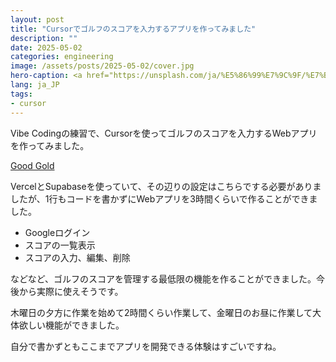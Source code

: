 ```yaml
---
layout: post
title: "Cursorでゴルフのスコアを入力するアプリを作ってみました"
description: ""
date: 2025-05-02
categories: engineering
image: /assets/posts/2025-05-02/cover.jpg
hero-caption: <a href="https://unsplash.com/ja/%E5%86%99%E7%9C%9F/%E7%B7%91%E3%81%AE%E3%83%95%E3%82%A3%E3%83%BC%E3%83%AB%E3%83%89%E3%81%AE%E4%B8%8A%E3%81%AB%E5%BA%A7%E3%81%A3%E3%81%A6%E3%81%84%E3%82%8B%E3%82%B4%E3%83%AB%E3%83%95%E3%83%9C%E3%83%BC%E3%83%AB-WHf1wtNMMLU?utm_content=creditCopyText&utm_medium=referral&utm_source=unsplash">Unsplash</a>の<a href="https://unsplash.com/ja/@mk__s?utm_content=creditCopyText&utm_medium=referral&utm_source=unsplash">mk. s</a>が撮影した写真
lang: ja_JP
tags:
- cursor
---
```


Vibe Codingの練習で、Cursorを使ってゴルフのスコアを入力するWebアプリを作ってみました。

[Good Gold](https://good-golf.vercel.app/#)

VercelとSupabaseを使っていて、その辺りの設定はこちらでする必要がありましたが、1行もコードを書かずにWebアプリを3時間くらいで作ることができました。

- Googleログイン
- スコアの一覧表示
- スコアの入力、編集、削除

などなど、ゴルフのスコアを管理する最低限の機能を作ることができました。今後から実際に使えそうです。

木曜日の夕方に作業を始めて2時間くらい作業して、金曜日のお昼に作業して大体欲しい機能ができました。

自分で書かずともここまでアプリを開発できる体験はすごいですね。